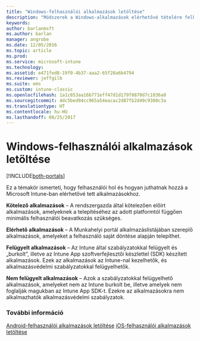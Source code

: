 ```yaml
---
title: "Windows-felhasználói alkalmazások letöltése"
description: "Módszerek a Windows-alkalmazások elérhetővé tételére felhasználók számára"
keywords: 
author: barlanmsft
ms.author: barlan
manager: angrobe
ms.date: 12/05/2016
ms.topic: article
ms.prod: 
ms.service: microsoft-intune
ms.technology: 
ms.assetid: e471fed8-19f0-4b37-aaa2-65f28a6b4794
ms.reviewer: jeffgilb
ms.suite: ems
ms.custom: intune-classic
ms.openlocfilehash: 1a1c853aa16b771eff47d1d179f8870d7c1036a8
ms.sourcegitcommit: 4dc5bed94cc965a54eacac2d87fb2d49c9300c3a
ms.translationtype: HT
ms.contentlocale: hu-HU
ms.lasthandoff: 08/25/2017
---
```

# <a name="how-your-windows-users-get-their-apps"></a>Windows-felhasználói alkalmazások letöltése

[!INCLUDE[both-portals](./includes/note-for-both-portals.md)]

Ez a témakör ismerteti, hogy felhasználói hol és hogyan juthatnak hozzá a Microsoft Intune-ban elérhetővé tett alkalmazásokhoz.

**Kötelező alkalmazások** – A rendszergazda által kötelezően előírt alkalmazások, amelyeknek a telepítéséhez az adott platformtól függően minimális felhasználói beavatkozás szükséges.

**Elérhető alkalmazások** – A Munkahelyi portál alkalmazáslistájában szereplő alkalmazások, amelyeket a felhasználó saját döntése alapján telepíthet.

**Felügyelt alkalmazások** – Az Intune által szabályzatokkal felügyelt és „burkolt”, illetve az Intune App szoftverfejlesztői készlettel (SDK) készített alkalmazások. Ezek az alkalmazások az Intune-nal kezelhetők, és alkalmazásvédelmi szabályzatokkal felügyelhetők.

**Nem felügyelt alkalmazások** – Azok a szabályzatokkal felügyelhető alkalmazások, amelyeket nem az Intune burkolt be, illetve amelyek nem foglalják magukban az Intune App SDK-t. Ezekre az alkalmazásokra nem alkalmazhatók alkalmazásvédelmi szabályzatok.

### <a name="see-also"></a>További információ
[Android-felhasználói alkalmazások letöltése](end-user-apps-android.md)
[iOS-felhasználói alkalmazások letöltése](end-user-apps-android.md)
